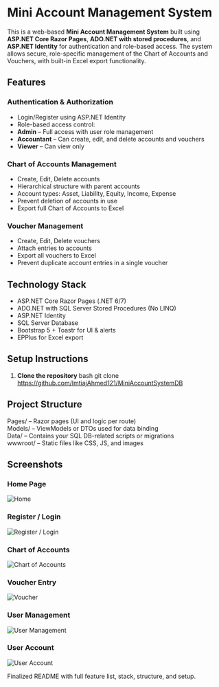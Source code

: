 # Mini Account Management System
This is a web-based **Mini Account Management System** built using **ASP.NET Core Razor Pages**, **ADO.NET with stored procedures**, and **ASP.NET Identity** for authentication and role-based access. The system allows secure, role-specific management of the Chart of Accounts and Vouchers, with built-in Excel export functionality.
## Features
### Authentication & Authorization
- Login/Register using ASP.NET Identity
- Role-based access control:
- **Admin** – Full access with user role management  
- **Accountant** – Can create, edit, and delete accounts and vouchers  
- **Viewer** – Can view only

### Chart of Accounts Management
- Create, Edit, Delete accounts
- Hierarchical structure with parent accounts
- Account types: Asset, Liability, Equity, Income, Expense
- Prevent deletion of accounts in use
- Export full Chart of Accounts to Excel
### Voucher Management
- Create, Edit, Delete vouchers
- Attach entries to accounts
- Export all vouchers to Excel
- Prevent duplicate account entries in a single voucher
## Technology Stack
- ASP.NET Core Razor Pages (.NET 6/7)
- ADO.NET with SQL Server Stored Procedures (No LINQ)
- ASP.NET Identity
- SQL Server Database
- Bootstrap 5 + Toastr for UI & alerts
- EPPlus for Excel export
## Setup Instructions
1. **Clone the repository**
bash
git clone https://github.com/ImtiajAhmed121/MiniAccountSystemDB
## Project Structure
Pages/ – Razor pages (UI and logic per route)  
Models/ – ViewModels or DTOs used for data binding  
Data/ – Contains your SQL DB-related scripts or migrations  
wwwroot/ – Static files like CSS, JS, and images


## Screenshots

### Home Page  
![Home](screenshots/home.png)

### Register / Login  
![Register / Login](screenshots/register-login.png)

### Chart of Accounts  
![Chart of Accounts](screenshots/chart-of-accounts.png)

### Voucher Entry  
![Voucher](screenshots/vouchar.png)

### User Management  
![User Management](screenshots/user-management.png)

### User Account  
![User Account](screenshots/user-account.png)


 Finalized README with full feature list, stack, structure, and setup.
